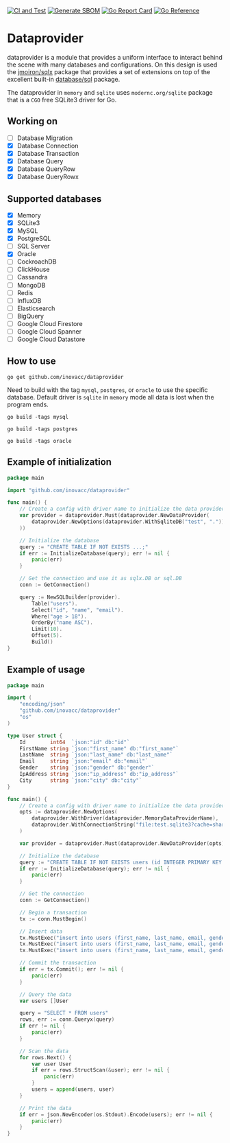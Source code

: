 [![CI and Test](https://github.com/inovacc/dataprovider/actions/workflows/ci.yml/badge.svg)](https://github.com/inovacc/dataprovider/actions/workflows/ci.yml)
[![Generate SBOM](https://github.com/inovacc/dataprovider/actions/workflows/sbom.yml/badge.svg)](https://github.com/inovacc/dataprovider/actions/workflows/sbom.yml)
[![Go Report Card](https://goreportcard.com/badge/github.com/inovacc/dataprovider)](https://goreportcard.com/report/github.com/inovacc/dataprovider)
[![Go Reference](https://pkg.go.dev/badge/github.com/inovacc/dataprovider.svg)](https://pkg.go.dev/github.com/inovacc/dataprovider)

# Dataprovider

dataprovider is a module that provides a uniform interface to interact behind the scene with many databases and
configurations.
On this design is used the [jmoiron/sqlx](https://github.com/jmoiron/sqlx) package that provides a set of extensions on
top of
the excellent built-in [database/sql](https://pkg.go.dev/database/sql) package.

The dataprovider in `memory` and `sqlite` uses `modernc.org/sqlite` package that is a `CGO` free SQLite3 driver for Go.

## Working on

- [ ] Database Migration
- [x] Database Connection
- [x] Database Transaction
- [x] Database Query
- [x] Database QueryRow
- [x] Database QueryRowx

## Supported databases

- [x] Memory
- [x] SQLite3
- [x] MySQL
- [x] PostgreSQL
- [ ] SQL Server
- [x] Oracle
- [ ] CockroachDB
- [ ] ClickHouse
- [ ] Cassandra
- [ ] MongoDB
- [ ] Redis
- [ ] InfluxDB
- [ ] Elasticsearch
- [ ] BigQuery
- [ ] Google Cloud Firestore
- [ ] Google Cloud Spanner
- [ ] Google Cloud Datastore

## How to use

```shell
go get github.com/inovacc/dataprovider
```

Need to build with the tag `mysql`, `postgres`, or `oracle` to use the specific database. Default driver is `sqlite` in
`memory` mode all data is lost when the program ends.

```shell
go build -tags mysql
```

```shell
go build -tags postgres
```

```shell
go build -tags oracle
```

## Example of initialization

```go
package main

import "github.com/inovacc/dataprovider"

func main() {
	// Create a config with driver name to initialize the data provider
	var provider = dataprovider.Must(dataprovider.NewDataProvider(
		dataprovider.NewOptions(dataprovider.WithSqliteDB("test", ".")),
	))

	// Initialize the database
	query := "CREATE TABLE IF NOT EXISTS ...;"
	if err := InitializeDatabase(query); err != nil {
		panic(err)
	}

	// Get the connection and use it as sqlx.DB or sql.DB
	conn := GetConnection()

	query := NewSQLBuilder(provider).
		Table("users").
		Select("id", "name", "email").
		Where("age > 18").
		OrderBy("name ASC").
		Limit(10).
		Offset(5).
		Build()
}

```

## Example of usage

```go
package main

import (
	"encoding/json"
	"github.com/inovacc/dataprovider"
	"os"
)

type User struct {
	Id        int64  `json:"id" db:"id"`
	FirstName string `json:"first_name" db:"first_name"`
	LastName  string `json:"last_name" db:"last_name"`
	Email     string `json:"email" db:"email"`
	Gender    string `json:"gender" db:"gender"`
	IpAddress string `json:"ip_address" db:"ip_address"`
	City      string `json:"city" db:"city"`
}

func main() {
	// Create a config with driver name to initialize the data provider
	opts := dataprovider.NewOptions(
		dataprovider.WithDriver(dataprovider.MemoryDataProviderName),
		dataprovider.WithConnectionString("file:test.sqlite3?cache=shared"),
	)

	var provider = dataprovider.Must(dataprovider.NewDataProvider(opts))

	// Initialize the database
	query := "CREATE TABLE IF NOT EXISTS users (id INTEGER PRIMARY KEY AUTOINCREMENT, first_name TEXT, last_name TEXT, email TEXT, gender TEXT, ip_address TEXT, city TEXT);"
	if err := InitializeDatabase(query); err != nil {
		panic(err)
	}

	// Get the connection
	conn := GetConnection()

	// Begin a transaction
	tx := conn.MustBegin()

	// Insert data
	tx.MustExec("insert into users (first_name, last_name, email, gender, ip_address, city) values ('Marcus', 'Bengefield', 'mbengefield0@vistaprint.com', 'Male', '83.121.11.105', 'Miura');")
	tx.MustExec("insert into users (first_name, last_name, email, gender, ip_address, city) values ('Brandise', 'Mateuszczyk', 'bmateuszczyk1@vistaprint.com', 'Female', '131.187.209.233', 'Dalududalu');")
	tx.MustExec("insert into users (first_name, last_name, email, gender, ip_address, city) values ('Ray', 'Ginnaly', 'rginnaly2@merriam-webster.com', 'Male', '76.71.94.89', 'Al Baqāliţah');")

	// Commit the transaction
	if err = tx.Commit(); err != nil {
		panic(err)
	}

	// Query the data
	var users []User

	query = "SELECT * FROM users"
	rows, err := conn.Queryx(query)
	if err != nil {
		panic(err)
	}

	// Scan the data
	for rows.Next() {
		var user User
		if err = rows.StructScan(&user); err != nil {
			panic(err)
		}
		users = append(users, user)
	}

	// Print the data
	if err = json.NewEncoder(os.Stdout).Encode(users); err != nil {
		panic(err)
	}
}
```
